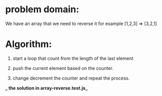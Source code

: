 # problem domain:

We have an array that we need to reverse it for example [1,2,3] => [3,2,1]

# Algorithm:

1. start a loop that count from the length of the last element

2. push the current element based on the counter.

3. change decrement the counter and repeat the process.

**_ the solution in array-reverse.test.js_**
